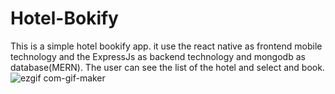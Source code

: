 # Hotel-Bokify
This is a simple hotel bookify app. it use the react native as frontend mobile technology and the ExpressJs as backend technology and mongodb as database(MERN). The user can see the list of the hotel and select and book.
![ezgif com-gif-maker](https://user-images.githubusercontent.com/50543132/127920846-d6f1e530-3915-4b21-8666-aa5a18fe2b1c.gif)
